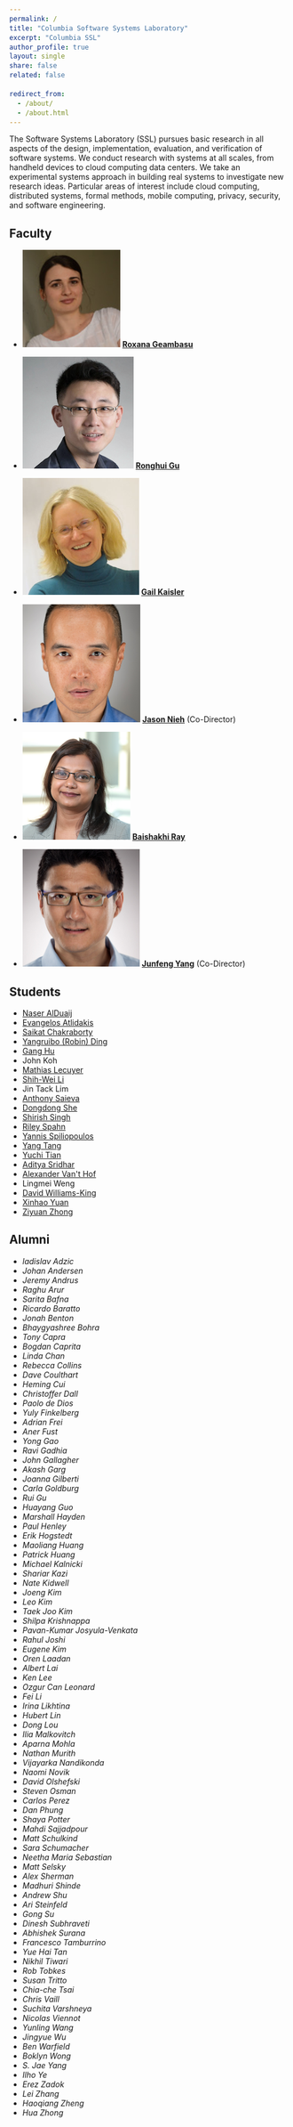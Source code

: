 ```yaml
---
permalink: /
title: "Columbia Software Systems Laboratory"
excerpt: "Columbia SSL"
author_profile: true
layout: single
share: false
related: false

redirect_from: 
  - /about/
  - /about.html
---
```


<a name="about"/>
The Software Systems Laboratory (SSL) pursues basic research in all aspects of
the design, implementation, evaluation, and verification of software systems.
We conduct research with systems at all scales, from handheld devices to cloud
computing data centers. We take an experimental systems approach in building
real systems to investigate new research ideas. Particular areas of interest
include cloud computing, distributed systems, formal methods, mobile computing,
privacy, security, and software engineering.

[cucs]: https://cs.columbia.edu/

## <a name="faculty"/>Faculty

-   ![Roxana Geambasu][roxana-img]
    [**Roxana Geambasu**][roxana]

-   ![Ronghui Gu][ronghui-img]
    [**Ronghui Gu**][ronghui]

-   ![Gail Kaiser][gail-img]
    [**Gail Kaisler**][gail]

-   ![Jason Nieh][nieh-img]
    [**Jason Nieh**][nieh] (Co-Director)

-   ![Baishakhi Ray][baishakhi-img]
    [**Baishakhi Ray**][baishakhi]

-   ![Junfeng Yang][junfeng-img]
    [**Junfeng Yang**][junfeng] (Co-Director)

[roxana]: https://www.cs.columbia.edu/~roxana
[roxana-img]: images/faculty/roxana.png#faculty
[ronghui]: https://www.cs.columbia.edu/~rgu
[ronghui-img]: images/faculty/gu.png#faculty
[gail]: https://www.cs.columbia.edu/~kaiser
[gail-img]: images/faculty/gail.png#faculty
[nieh]: https://www.cs.columbia.edu/~nieh
[nieh-img]: images/faculty/nieh.png#faculty
[baishakhi]: http://rayb.info
[baishakhi-img]: images/faculty/baishakhi.png#faculty
[junfeng]: https://www.cs.columbia.edu/~junfeng
[junfeng-img]: images/faculty/yang.png#faculty


## <a name="students"/>Students

-   [Naser AlDuaij][alduaij]
-   [Evangelos Atlidakis][vatlidak]
-   [Saikat Chakraborty][saikatc]
-   [Yangruibo (Robin) Ding][robin-ding]
-   [Gang Hu][ganghu]
-   John Koh
-   [Mathias Lecuyer][mathias]
-   [Shih-Wei Li][shihwei]
-    Jin Tack Lim
-   [Anthony Saieva][saieva]
-   [Dongdong She][dongdong]
-   [Shirish Singh][shirish]
-   [Riley Spahn][riley]
-   [Yannis Spiliopoulos][yannis]
-   [Yang Tang][ty]
-   [Yuchi Tian][yuchi]
-   [Aditya Sridhar][aditya]
-   [Alexander Van't Hof][alexvh]
-   Lingmei Weng
-   [David Williams-King][dwk]
-   [Xinhao Yuan][xinhaoyuan]
-   [Ziyuan Zhong][aiasd]


[alduaij]:      http://www.cs.columbia.edu/~alduaij/
[vatlidak]:     http://www.cs.columbia.edu/~vatlidak/
[saikatc]:      https://saikatc.info
[robin-ding]:   https://www.linkedin.com/in/robin-yangruibo-ding/
[ganghu]:       http://www.cs.columbia.edu/~ganghu/
[mathias]:      http://www.cs.columbia.edu/~mathias/
[shihwei]:      http://www.cs.columbia.edu/~shihwei/
[saieva]:       https://www.facebook.com/people/Anthony-Saieva/100008367150761
[dongdong]:     http://cs.columbia.edu/~dongdong/
[shirish]:      https://shirish57.github.io/
[riley]:        http://www.cs.columbia.edu/~riley/
[yannis]:       http://www.cs.columbia.edu/~yannis/
[ty]:           http://www.cs.columbia.edu/~ty/
[yuchi]:        https://yuchi1989.github.io
[aditya]:       https://www.linkedin.com/in/aditya-sridhar-b80760154/
[alexvh]:       http://www.alexvh.com/
[dwk]:          http://www.cs.columbia.edu/~dwk/
[xinhaoyuan]:   http://www.xinhaoyuan.net/
[aiasd]:        https://aiasd.github.io/


## <a name="alumni"/>Alumni

-   _ladislav Adzic_
-   _Johan Andersen_
-   _Jeremy Andrus_
-   _Raghu Arur_
-   _Sarita Bafna_
-   _Ricardo Baratto_
-   _Jonah Benton_
-   _Bhaygyashree Bohra_
-   _Tony Capra_
-   _Bogdan Caprita_
-   _Linda Chan_
-   _Rebecca Collins_
-   _Dave Coulthart_
-   _Heming Cui_
-   _Christoffer Dall_
-   _Paolo de Dios_
-   _Yuly Finkelberg_
-   _Adrian Frei_
-   _Aner Fust_
-   _Yong Gao_
-   _Ravi Gadhia_
-   _John Gallagher_
-   _Akash Garg_
-   _Joanna Gilberti_
-   _Carla Goldburg_
-   _Rui Gu_
-   _Huayang Guo_
-   _Marshall Hayden_
-   _Paul Henley_
-   _Erik Hogstedt_
-   _Maoliang Huang_
-   _Patrick Huang_
-   _Michael Kalnicki_
-   _Shariar Kazi_
-   _Nate Kidwell_
-   _Joeng Kim_
-   _Leo Kim_
-   _Taek Joo Kim_
-   _Shilpa Krishnappa_
-   _Pavan-Kumar Josyula-Venkata_
-   _Rahul Joshi_
-   _Eugene Kim_
-   _Oren Laadan_
-   _Albert Lai_
-   _Ken Lee_
-   _Ozgur Can Leonard_
-   _Fei Li_
-   _Irina Likhtina_
-   _Hubert Lin_
-   _Dong Lou_
-   _Ilia Malkovitch_
-   _Aparna Mohla_
-   _Nathan Murith_
-   _Vijayarka Nandikonda_
-   _Naomi Novik_
-   _David Olshefski_
-   _Steven Osman_
-   _Carlos Perez_
-   _Dan Phung_
-   _Shaya Potter_
-   _Mahdi Sajjadpour_
-   _Matt Schulkind_
-   _Sara Schumacher_
-   _Neetha Maria Sebastian_
-   _Matt Selsky_
-   _Alex Sherman_
-   _Madhuri Shinde_
-   _Andrew Shu_
-   _Ari Steinfeld_
-   _Gong Su_
-   _Dinesh Subhraveti_
-   _Abhishek Surana_
-   _Francesco Tamburrino_
-   _Yue Hai Tan_
-   _Nikhil Tiwari_
-   _Rob Tobkes_
-   _Susan Tritto_
-   _Chia-che Tsai_
-   _Chris Vaill_
-   _Suchita Varshneya_
-   _Nicolas Viennot_
-   _Yunling Wang_
-   _Jingyue Wu_
-   _Ben Warfield_
-   _Boklyn Wong_
-   _S. Jae Yang_
-   _Ilho Ye_
-   _Erez Zadok_
-   _Lei Zhang_
-   _Haoqiang Zheng_
-   _Hua Zhong_
